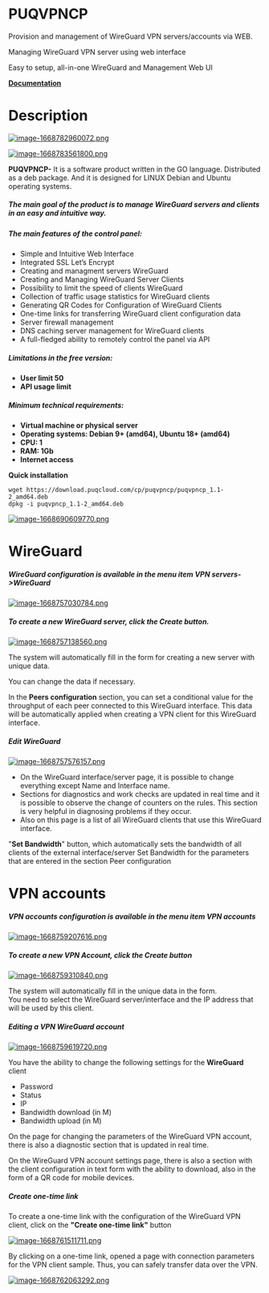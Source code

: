 # PUQVPNCP
Provision and management of WireGuard VPN servers/accounts via WEB.

Managing WireGuard VPN server using web interface

Easy to setup, all-in-one WireGuard and Management Web UI

[**Documentation**](https://panel.puqcloud.com/link.php?id=42")

# Description
[![image-1668782960072.png](https://doc.puq.info/uploads/images/gallery/2022-11/scaled-1680-/image-1668782960072.png)](https://panel.puqcloud.com/link.php?id=42 "https://panel.puqcloud.com/link.php?id=42")

[![image-1668783561800.png](https://doc.puq.info/uploads/images/gallery/2022-11/scaled-1680-/image-1668783561800.png)](https://www.wireguard.com/ "https://www.wireguard.com/")

****PUQVPNCP**-** It is a software product written in the GO language. Distributed as a deb package. And it is designed for LINUX Debian and Ubuntu operating systems.

##### The main goal of the product is to manage WireGuard servers and clients in an easy and intuitive way.

##### **The main features of the control panel:**

- Simple and Intuitive Web Interface
- Integrated SSL Let’s Encrypt
- Creating and managment servers WireGuard
- Creating and Managing WireGuard Server Clients
- Possibility to limit the speed of clients WireGuard
- Collection of traffic usage statistics for WireGuard clients
- Generating QR Codes for Configuration of WireGuard Clients
- One-time links for transferring WireGuard client configuration data
- Server firewall management
- DNS caching server management for WireGuard clients
- A full-fledged ability to remotely control the panel via API

##### **Limitations in the free version:**

- **User limit 50**
- **API usage limit**

##### **Minimum technical requirements:**

- **Virtual machine or physical server**
- **Operating systems: Debian 9+ (amd64), Ubuntu 18+ (amd64)**
- **CPU: 1**
- **RAM: 1Gb**
- **Internet access**

**Quick installation**

```shell
wget https://download.puqcloud.com/cp/puqvpncp/puqvpncp_1.1-2_amd64.deb
dpkg -i puqvpncp_1.1-2_amd64.deb
```

[![image-1668690609770.png](https://doc.puq.info/uploads/images/gallery/2022-11/scaled-1680-/image-1668690609770.png)](https://doc.puq.info/uploads/images/gallery/2022-11/image-1668690609770.png)

# WireGuard

##### WireGuard configuration is available in the menu item **VPN servers-&gt;WireGuard**

[![image-1668757030784.png](https://doc.puq.info/uploads/images/gallery/2022-11/scaled-1680-/image-1668757030784.png)](https://doc.puq.info/uploads/images/gallery/2022-11/image-1668757030784.png)

##### To create a new WireGuard server, click the Create button.

[![image-1668757138560.png](https://doc.puq.info/uploads/images/gallery/2022-11/scaled-1680-/image-1668757138560.png)](https://doc.puq.info/uploads/images/gallery/2022-11/image-1668757138560.png)

The system will automatically fill in the form for creating a new server with unique data.

You can change the data if necessary.

In the **Peers configuration** section, you can set a conditional value for the throughput of each peer connected to this WireGuard interface. This data will be automatically applied when creating a VPN client for this WireGuard interface.

##### Edit WireGuard

[![image-1668757576157.png](https://doc.puq.info/uploads/images/gallery/2022-11/scaled-1680-/image-1668757576157.png)](https://doc.puq.info/uploads/images/gallery/2022-11/image-1668757576157.png)

- On the WireGuard interface/server page, it is possible to change everything except Name and Interface name.
- Sections for diagnostics and work checks are updated in real time and it is possible to observe the change of counters on the rules. This section is very helpful in diagnosing problems if they occur.
- Also on this page is a list of all WireGuard clients that use this WireGuard interface.

"**Set Bandwidth**" button, which automatically sets the bandwidth of all clients of the external interface/server Set Bandwidth for the parameters that are entered in the section Peer configuration

# VPN accounts

##### VPN accounts configuration is available in the menu item **VPN accounts**

[![image-1668759207616.png](https://doc.puq.info/uploads/images/gallery/2022-11/scaled-1680-/image-1668759207616.png)](https://doc.puq.info/uploads/images/gallery/2022-11/image-1668759207616.png)

##### To create a new VPN Account, click the Create button

[![image-1668759310840.png](https://doc.puq.info/uploads/images/gallery/2022-11/scaled-1680-/image-1668759310840.png)](https://doc.puq.info/uploads/images/gallery/2022-11/image-1668759310840.png)

The system will automatically fill in the unique data in the form.   
You need to select the WireGuard server/interface and the IP address that will be used by this client.

##### Editing a VPN **WireGuard** account

[![image-1668759619720.png](https://doc.puq.info/uploads/images/gallery/2022-11/scaled-1680-/image-1668759619720.png)](https://doc.puq.info/uploads/images/gallery/2022-11/image-1668759619720.png)

You have the ability to change the following settings for the **WireGuard** client

- Password
- Status
- IP
- Bandwidth download (in M)
- Bandwidth upload (in M)

On the page for changing the parameters of the WireGuard VPN account, there is also a diagnostic section that is updated in real time.

On the WireGuard VPN account settings page, there is also a section with the client configuration in text form with the ability to download, also in the form of a QR code for mobile devices.

##### Create one-time link 

To create a one-time link with the configuration of the WireGuard VPN client, click on the **"Create one-time link"** button

[![image-1668761511711.png](https://doc.puq.info/uploads/images/gallery/2022-11/scaled-1680-/image-1668761511711.png)](https://doc.puq.info/uploads/images/gallery/2022-11/image-1668761511711.png)

<p class="callout info">By clicking on a one-time link, opened a page with connection parameters for the VPN client sample. Thus, you can safely transfer data over the VPN.</p>

[![image-1668762063292.png](https://doc.puq.info/uploads/images/gallery/2022-11/scaled-1680-/image-1668762063292.png)](https://doc.puq.info/uploads/images/gallery/2022-11/image-1668762063292.png)
